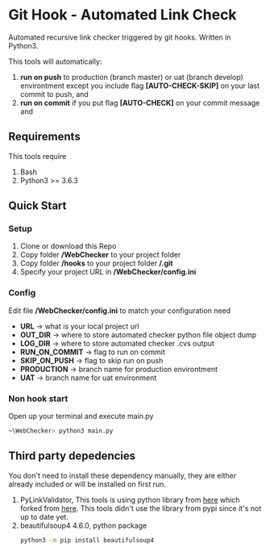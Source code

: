 # Git Hook - Automated Link Check
Automated recursive link checker triggered by git hooks. Written in Python3.

This tools will automatically:
1. __run on push__ to production (branch master) or uat (branch develop) environtment except you include flag __[AUTO-CHECK-SKIP]__ on your last commit to push, and
2. __run on commit__ if you put flag __[AUTO-CHECK]__ on your commit message and

## Requirements
This tools require
1. Bash
2. Python3 >= 3.6.3

## Quick Start
### Setup
1. Clone or download this Repo
2. Copy folder __/WebChecker__ to your project folder
3. Copy folder __/hooks__ to your project folder __/.git__
4. Specify your project URL in __/WebChecker/config.ini__

### Config
Edit file __/WebChecker/config.ini__ to match your configuration need

- __URL__ -> what is your local project url
- __OUT_DIR__ -> where to store automated checker python file object dump
- __LOG_DIR__ -> where to store automated checker .cvs output
- __RUN_ON_COMMIT__ -> flag to run on commit
- __SKIP_ON_PUSH__ -> flag to skip run on push
- __PRODUCTION__ -> branch name for production environtment
- __UAT__ -> branch name for uat environment


### Non hook start
Open up your terminal and execute main.py
```bash
~\WebChecker> python3 main.py
```

## Third party depedencies
You don't need to install these dependency manually, they are either already included or will be installed on first run.
1. PyLinkValidator, This tools is using python library from [here](https://github.com/helloproclub/pylinkvalidator) which forked from [here](https://github.com/bartdag/pylinkvalidator). This tools didn't use the library from pypi since it's not up to date yet.
2. beautifulsoup4 4.6.0, python package
	```bash
	python3 -m pip install beautifulsoup4
	```